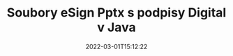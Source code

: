 ---
############################# Static ############################
layout: "auto-gen-signature"
date: 2022-03-01T15:12:22
draft: false
operation: Sign
signaturetype: Digital
fileformat: Pptx
productName: Java
lang: cs
productCode: java
otherformats: pdf doc docx docm dot dotx odt ott xls xlsx xlsm xlsb ods ots xltx xltm pptx pptm
breadcrumb: Put Digital signature on Pptx for Java

############################# Head ############################
head_title: "Přidání digitálních elektronických podpisů do souboru Pptx pomocí Java"
head_description: "Vložte digitální podpis do souboru Pptx pro Java pomocí několika řádků kódu. Pomocí rozhraní GroupDocs Document Signature API podepisujte desítky formátů souborů."

############################# Header ############################
title: "Soubory eSign Pptx s podpisy Digital v Java"
description: "Jak přidat podpis Digital pomocí několika řádků kódu Java"
bg_image: "https://cms.admin.containerize.com/templates/aspose/App_Themes/V3/images/bg/header1.png"
bg_overlay: false
button:
    enable: true

############################# SubMenu ############################
submenu:
    enable: true

    left:
        img_alt: "GroupDocs.Signature for Java"
        image: "https://cms.admin.containerize.com/templates/groupdocs/images/product-logos/90x90-noborder/groupdocs-signature-java.png"
        product: "GroupDocs.Signature"
        platform: "Java"



############################# About ############################
about:
    enable: true
    title: "O GroupDocs.Signature for Java rozhraní API pro digitální podpisy"
    content: |
        [GroupDocs.Signature for Java](https://products.groupdocs.com/signature/java/) je populární API pro podepisování dokumentů pomocí digitálních elektronických podpisů a digitálních certifikátů. Pro rozhraní API pro digitální podpisy používá soubory certifikátů PFX k podpisu dokumentu pomocí soukromých a veřejných klíčů chráněných heslem. Digitální podpisy lze použít k certifikaci obchodních dokumentů s konkrétní stránkou eSign PDF, k certifikaci celých dokumentů Microsoft Office, jako jsou Words, Excel, soubory Powerpoint a dokumenty Open Office. Zákazníci mohou s podpisy snadno manipulovat, například je upravovat, odstraňovat nebo upravovat. API poskytuje způsob, jak vyhledávat a ověřovat podpisy. Navíc je k dispozici mnoho schopností pro přizpůsobení podpisů.
    

############################# Steps ############################
steps:
    enable: true
    title_left: "Kroky k podepsání Pptx pomocí Digital v Java"
    content_left: |
        [GroupDocs.Signature for Java](https://products.groupdocs.com/signature/java/) umožňuje rychle a snadno podepisovat dokumenty Pptx pomocí podpisů Digital.
        
        * Vytvořte instanci třídy Signature poskytující soubor Pptx, který se má podepisovat jako cesta nebo proud paměti
        * Instantujte třídu SignOptions a nastavte všechna požadovaná data.
        * Vyvolejte metodu Signature.Sign() předáním výstupního souboru Pptx nebo proudu paměti

    title_right: " Požadavky na systém"
    content_right: |
        GroupDocs.Signature for Java jsou podporovány na všech hlavních platformách a operačních systémech. Před spuštěním níže uvedeného kódu se prosím ujistěte, že máte na svém systému nainstalovány následující předpoklady.

        * Operační systémy: Microsoft Windows, Linux, MacOS
        * Vývojová prostředí: NetBeans, Intellij IDEA, Eclipse, etc.
        * Java runtime: J2SE 6.0 and above
        * Získejte nejnovější GroupDocs.Signature for Java od [Maven](https://repository.groupdocs.com/webapp/#/artifacts/browse/tree/General/repo/com/groupdocs/groupdocs-signature)
         
    code: |
        ```java    
                
        // Set up input Pptx file
        String filePath = "input.pptx";
        // Set up output file
        String outputFilePath = "output.pptx";
        // Provide digital certificate
        String certificateFilePath = "certificate.pfx";

        // Instantiate Signature for input file
        Signature signature = new Signature(filePath);

        //Provide sign options
        DigitalSignOptions options = new DigitalSignOptions(certificateFilePath);

        // set certificate password
        options.setPassword("1234567890");

        // set signature position
        options.setLeft(50);
        options.setTop(200);

        // sign Pptx document
        SignResult result = signature.sign(outputFilePath, options);

        ```

############################# Demos ############################
demos:
    enable: true
    title: "Podepisování dokumentů Pptx pomocí živé ukázky Digital"
    content: |
       Podepište soubor Pptx pomocí různých podpisů právě teď na webu [GroupDocs.Signature App](https://products.groupdocs.app/signature/family). Bezplatné online demo na vás čeká.          

############################# More Formats ############################
more_formats:
    enable: true
    title: "Další podporované podpisy Digital pro Java"
    content: |
        "Můžete také podepsat Pptx pomocí jiných typů podpisů. Podívejte se prosím na níže uvedený seznam."
    format: 
       
       
back_to_top:
    enable: true
---